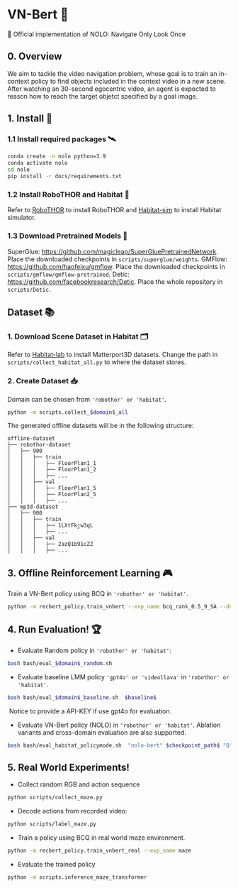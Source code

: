 # VN-Bert 🤖
🙌 Official implementation of NOLO: Navigate Only Look Once

## 0. Overview
We aim to tackle the video navigation problem, whose goal is to train an in-context policy to find objects included in the context video in a new scene.
After watching an 30-second egocentric video, an agent is expected to reason how to reach the target objetct specified by a goal image.


## 1. Install 🚀
### 1.1 Install required packages 🛰️
```bash
conda create -n nolo python=3.9
conda activate nolo
cd nolo
pip install -r docs/requirements.txt
```

### 1.2 Install RoboTHOR and Habitat 🍔
Refer to [RoboTHOR](https://ai2thor.allenai.org/robothor/documentation) to install RoboTHOR and 
[Habitat-sim](https://github.com/facebookresearch/habitat-sim) to install Habitat simulator.


### 1.3 Download Pretrained Models 📑
SuperGlue: https://github.com/magicleap/SuperGluePretrainedNetwork. Place the downloaded checkpoints in `scripts/superglue/weights`. 
GMFlow: https://github.com/haofeixu/gmflow. Place the downloaded checkpoints in `scripts/gmflow/gmflow-pretrained`. 
Detic: https://github.com/facebookresearch/Detic. Place the whole repository in `scripts/Detic`.

## Dataset 📚
### 1. Download Scene Dataset in Habitat 🗂️
Refer to [Habitat-lab](https://github.com/facebookresearch/habitat-lab/blob/main/DATASETS.md) to install Matterport3D datasets. Change the path in `scripts/collect_habitat_all.py` to where the dataset stores.

### 2. Create Dataset 📥
Domain can be chosen from `'robothor' or 'habitat'`.
```bash
python -m scripts.collect_$domain$_all
```
The generated offline datasets will be in the following structure:

```
offline-dataset
├── robothor-dataset
│   ├── 900
│   │   ├── train
│   │   │   ├── FloorPlan1_1
│   │   │   ├── FloorPlan1_2
│   │   │   ├── ...
│   │   ├── val
│   │   │   ├── FloorPlan1_5
│   │   │   ├── FloorPlan2_5
│   │   │   ├── ...
├── mp3d-dataset
│   ├── 900
│   │   ├── train
│   │   │   ├── 1LXtFkjw3qL
│   │   │   ├── ...
│   │   ├── val
│   │   │   ├── 2azQ1b91cZZ
│   │   │   ├── ...
```

## 3. Offline Reinforcement Learning 🎮
Train a VN-Bert policy using BCQ in `'robothor' or 'habitat'`.
```bash
python -m recbert_policy.train_vnbert --exp_name bcq_rank_0.5_9_SA --domain $domain$
```

## 4. Run Evaluation! 🏆
- Evaluate Random policy in `'robothor' or 'habitat'`:
```bash
bash bash/eval_$domain$_random.sh
```
- Evaluate baseline LMM policy `'gpt4o' or 'videollava'` in `'robothor' or 'habitat'`.
```bash
bash bash/eval_$domain$_baseline.sh  $baseline$
```

​		Notice to provide a API-KEY if use gpt4o for evaluation.

- Evaluate VN-Bert policy (NOLO) in `'robothor' or 'habitat'`. Ablation variants and cross-domain evaluation are also supported.
```bash
bash bash/eval_habitat_policymode.sh  "nolo-bert" $checkpoint_path$ "Q" "SA"
```
## 5. Real World Experiments! 
- Collect random RGB and action sequence
```bash
python scripts/collect_maze.py
``` 
- Decode actions from recorded video:
```bash
python scripts/label_maze.py
```
- Train a policy using BCQ in real world maze environment.
```bash
python -m recbert_policy.train_vnbert_real --exp_name maze
```
- Evaluate the trained policy
```bash
python -m scripts.inference_maze_transformer
```

